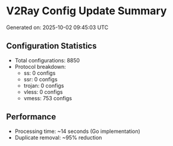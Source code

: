 # V2Ray Config Update Summary
Generated on: 2025-10-02 09:45:03 UTC

## Configuration Statistics
- Total configurations: 8850
- Protocol breakdown:
  - ss: 0 configs
  - ssr: 0 configs
  - trojan: 0 configs
  - vless: 0 configs
  - vmess: 753 configs

## Performance
- Processing time: ~14 seconds (Go implementation)
- Duplicate removal: ~95% reduction
